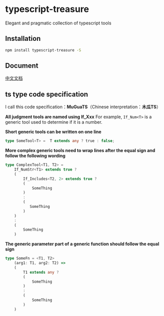 # typescript-treasure

Elegant and pragmatic collection of typescript tools

## Installation
```bash
npm install typescript-treasure -S
```

## Document
<a href="https://autumn-one.github.io/typescript-treasure-doc/" target="_blank">中文文档</a>

## ts type code specification
I call this code specification：**MuGuaTS**（Chinese interpretation：**木瓜TS**）

**All judgment tools are named using If_Xxx**
For example, `If_Num<T>` is a generic tool used to determine if it is a number.

**Short generic tools can be written on one line**

```typescript
type SomeTool<T> =  T extends any ? true : false;
```

**More complex generic tools need to wrap lines after the equal sign and follow the following wording**

```typescript
type ComplexTool<T1, T2> =
    If_NumStr<T1> extends true ?
    (
        If_Includes<T2, 2> extends true ?
        (
            SomeThing
        )
        :
        (
           SomeThing
        )
    )
    :
    (
        SomeThing
    )
```

**The generic parameter part of a generic function should follow the equal sign**

```typescript
type SomeFn = <T1, T2>
    (arg1: T1, arg2: T2) =>
    (
        T1 extends any ?
        (
            SomeThing
        )
        :
        (
            SomeThing
        )
    )
```



